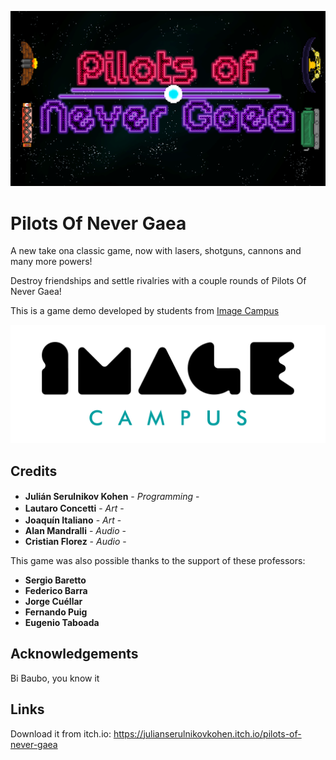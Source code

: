 <p align="center">
<img src="logo.png" alt="PONER NOMBRE DEL JUEGO ACA"/>
</p>

# Pilots Of Never Gaea

A new take ona classic game, now with lasers, shotguns, cannons and many more powers!

Destroy friendships and settle rivalries with a couple rounds of Pilots Of Never Gaea!

This is a game demo developed by students from <a href="https://www.imagecampus.edu.ar/">Image Campus</a>

<p align="center">
  <a href="https://www.imagecampus.edu.ar/">
    <img src="logo-image-campus.png" alt="Image Campus"/>
  </a> 
</p>


## Credits

- **Julián Serulnikov Kohen** - *Programming* - <a href="https://www.linkedin.com/in/juli%C3%A1n-serulnikov-kohen-702472192/"><img height="16" width="16" src="https://unpkg.com/simple-icons@latest/icons/linkedin.svg" /></a> <a href="https://twitter.com/Serulnikov"><img height="16" width="16" src="https://unpkg.com/simple-icons@latest/icons/twitter.svg" /></a> <a href="https://github/pancreasio"><img height="16" width="16" src="https://unpkg.com/simple-icons@latest/icons/github.svg" /></a>
- **Lautaro Concetti** - *Art* - <a href="https://www.artstation.com/djconcetti"><img height="16" width="16" src="https://unpkg.com/simple-icons@latest/icons/artstation.svg" /></a>
- **Joaquín Italiano** - *Art* -<a href="https://www.artstation.com/litalian"><img height="16" width="16" src="https://unpkg.com/simple-icons@latest/icons/artstation.svg" /></a>
- **Alan Mandralli** - *Audio* - 
- **Cristian Florez** - *Audio* - 


This game was also possible thanks to the support of these professors:

- **Sergio Baretto**
- **Federico Barra**
- **Jorge Cuéllar**
- **Fernando Puig**
- **Eugenio Taboada**


## Acknowledgements

Bi Baubo, you know it


## Links

Download it from itch.io: https://julianserulnikovkohen.itch.io/pilots-of-never-gaea
